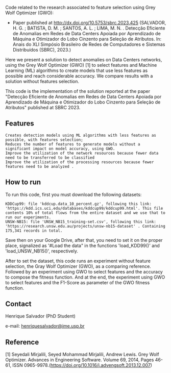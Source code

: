 Code related to the research associated to feature selection using Grey Wolf Optimizer (GWO):

- Paper published at http://dx.doi.org/10.5753/sbrc.2023.425 (SALVADOR, H. G. ; BATISTA, D. M. ; SANTOS, A. L. ; LIMA, M. N. . Detecção Eficiente de Anomalias em Redes de Data Centers Apoiada por Aprendizado de Máquina e Otimizador do Lobo Cinzento para Seleção de Atributos. In: Anais do XLI Simpósio Brasileiro de Redes de Computadores e Sistemas Distribuídos (SBRC), 2023.)

Here we present a solution to detect anomalies on Data Centers networks, using the Grey Wolf Optimizer (GWO) [1] to select features and Machine Learning (ML) algorithms to create models that use less features as possible and reach considerable accuracy. We compare results with a solution without features selection.

This code is the implementation of the solution reported at the paper "Detecção Eficiente de Anomalias em Redes de Data Centers Apoiada por Aprendizado de Máquina e Otimizador do Lobo Cinzento para Seleção de Atributos" published at SBRC 2023.

## Features

    Creates detection models using ML algorithms with less features as possible, with features selection;
    Reduces the number of features to generate models without a significant impact on model accuracy, using GWO.
    Improve the utilization of the network resources because fewer data need to be transferred to be classified
    Improve the utilization of the processing resources because fewer features need to be analyzed .

## How to run

To run this code, first you must download the following datasets:

    KDDCup99: file 'kddcup.data_10_percent.gz', following this link: 'https://kdd.ics.uci.edu/databases/kddcup99/kddcup99.html'. This file contents 10% of total flows from the entire dataset and we use that to run our experiments.
    UNSW-NB15: file 'UNSW_NB15_training-set.csv', following this link: 'https://research.unsw.edu.au/projects/unsw-nb15-dataset' . Containing 175,341 records in total.

Save then on your Google Drive, after that, you need to set it on the proper place, signalized as '#Load the data" in the functions 'load_KDD99()' and 'load_UNSW_NB15()', respectively.

After to set the dataset, this code runs an experiment without feature selection, the Gray Wolf Optimizer (GWO), as a comparing reference. Followed by an experiment using GWO to select features and the accuracy to compose the fitness function. And at the end, the experiment using GWO to select features and the F1-Score as parameter of the GWO fitness function.

## Contact

Henrique Salvador (PhD Student)

e-mail: henriquesalvador@ime.usp.br

## Reference

[1] Seyedali Mirjalili, Seyed Mohammad Mirjalili, Andrew Lewis. Grey Wolf Optimizer. Advances in Engineering Software. Volume 69, 2014, Pages 46-61, ISSN 0965-9978.(https://doi.org/10.1016/j.advengsoft.2013.12.007)
